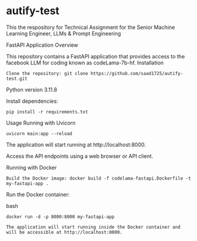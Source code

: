 # autify-test
This the respository for Technical Assignment for the Senior Machine Learning Engineer, LLMs &amp; Prompt Engineering





FastAPI Application
Overview

This repository contains a FastAPI application that provides access to the facebook LLM for coding known as codeLama-7b-hf.
Installation

    Clone the repository: git clone https://github.com/saad1725/autify-test.git

    
Python version 3.11.8


Install dependencies:


    pip install -r requirements.txt

Usage
Running with Uvicorn


    uvicorn main:app --reload
    
The application will start running at http://localhost:8000.

Access the API endpoints using a web browser or API client.

Running with Docker

    Build the Docker image: docker build -f codelama-fastapi.Dockerfile -t my-fastapi-app .




Run the Docker container:

bash

    docker run -d -p 8000:8000 my-fastapi-app

    The application will start running inside the Docker container and will be accessible at http://localhost:8000.






